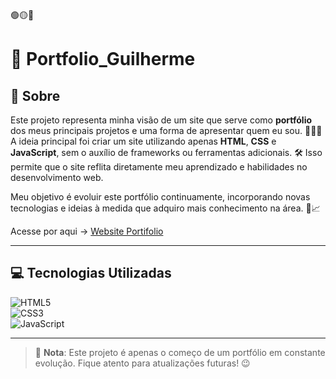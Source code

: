 🟢🟡🔴

# 💼 Portfolio_Guilherme  

## 🧐 Sobre  

Este projeto representa minha visão de um site que serve como **portfólio** dos meus principais projetos e uma forma de apresentar quem eu sou. 🙋‍♂️✨  
A ideia principal foi criar um site utilizando apenas **HTML**, **CSS** e **JavaScript**, sem o auxílio de frameworks ou ferramentas adicionais. 🛠️ Isso permite que o site reflita diretamente meu aprendizado e habilidades no desenvolvimento web.  

Meu objetivo é evoluir este portfólio continuamente, incorporando novas tecnologias e ideias à medida que adquiro mais conhecimento na área. 🚀📈  

Acesse por aqui -> [Website Portifolio](https://guicarbar.github.io/Portfolio_Guilherme/)

---

## 💻 Tecnologias Utilizadas  

![HTML5](https://img.shields.io/badge/html5-%23E34F26.svg?style=for-the-badge&logo=html5&logoColor=white)  
![CSS3](https://img.shields.io/badge/css3-%231572B6.svg?style=for-the-badge&logo=css3&logoColor=white)  
![JavaScript](https://img.shields.io/badge/javascript-%23323330.svg?style=for-the-badge&logo=javascript&logoColor=%23F7DF1E)  

---

> 🌟 **Nota**: Este projeto é apenas o começo de um portfólio em constante evolução. Fique atento para atualizações futuras! 😉 
